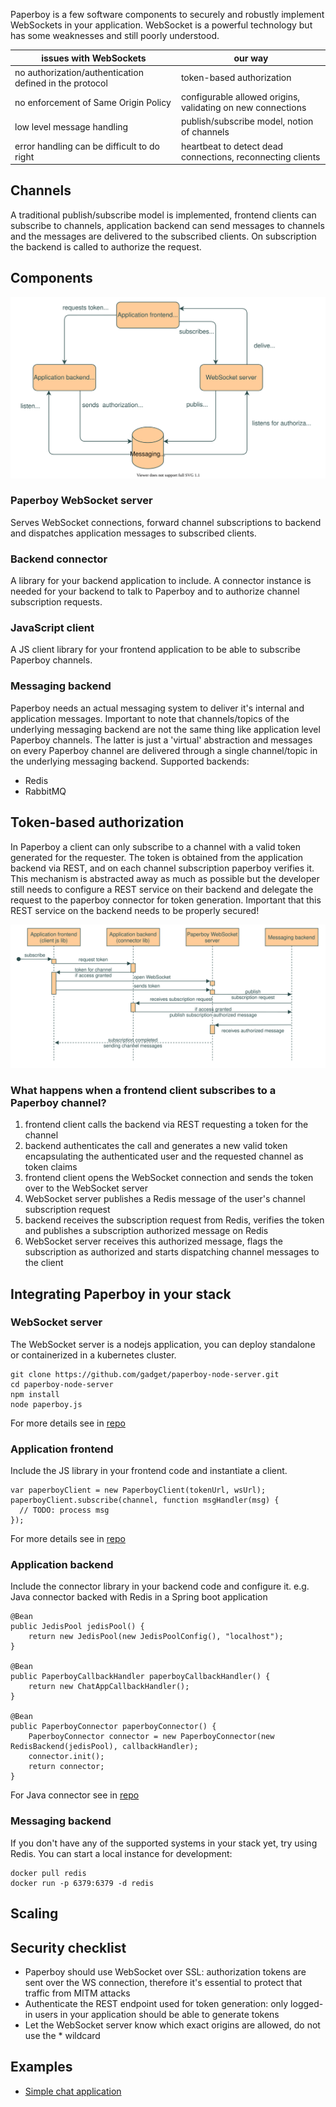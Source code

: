 Paperboy is a few software components to securely and robustly implement WebSockets in your application. WebSocket is a powerful technology but has some weaknesses and still poorly understood.

| issues with WebSockets                                  | our way                                                     |
|---------------------------------------------------------|-------------------------------------------------------------|
| no authorization/authentication defined in the protocol | token-based authorization                                   |
| no enforcement of Same Origin Policy                    | configurable allowed origins, validating on new connections |
| low level message handling                              | publish/subscribe model, notion of channels                 |
| error handling can be difficult to do right             | heartbeat to detect dead connections, reconnecting clients  |

## Channels
A traditional publish/subscribe model is implemented, frontend clients can subscribe to channels, application backend can send messages to channels and the messages are delivered to the subscribed clients. On subscription the backend is called to authorize the request.

## Components
![Architecture diagram](/paperboy.svg)

### Paperboy WebSocket server
Serves WebSocket connections, forward channel subscriptions to backend and dispatches application messages to subscribed clients.

### Backend connector
A library for your backend application to include. A connector instance is needed for your backend to talk to Paperboy and to authorize channel subscription requests.

### JavaScript client
A JS client library for your frontend application to be able to subscribe Paperboy channels.

### Messaging backend
Paperboy needs an actual messaging system to deliver it's internal and application messages. Important to note that channels/topics of the underlying messaging backend are not the same thing like application level Paperboy channels. The latter is just a 'virtual' abstraction and messages on every Paperboy channel are delivered through a single channel/topic in the underlying messaging backend.
Supported backends:
* Redis
* RabbitMQ

## Token-based authorization
In Paperboy a client can only subscribe to a channel with a valid token generated for the requester. The token is obtained from the application backend
via REST, and on each channel subscription paperboy verifies it. This mechanism is abstracted away as much as possible but the developer still needs to
configure a REST service on their backend and delegate the request to the paperboy connector for token generation. Important that this REST service on the backend needs to be properly secured!

![Subscription/authorization sequence diagram](/auth-seq.svg)

### What happens when a frontend client subscribes to a Paperboy channel?
1. frontend client calls the backend via REST requesting a token for the channel
2. backend authenticates the call and generates a new valid token encapsulating the authenticated user and the requested channel as token claims
3. frontend client opens the WebSocket connection and sends the token over to the WebSocket server
4. WebSocket server publishes a Redis message of the user's channel subscription request
5. backend receives the subscription request from Redis, verifies the token and publishes a subscription authorized message on Redis
6. WebSocket server receives this authorized message, flags the subscription as authorized and starts dispatching channel messages to the client

## Integrating Paperboy in your stack
### WebSocket server
The WebSocket server is a nodejs application, you can deploy standalone or containerized in a kubernetes cluster.
```
git clone https://github.com/gadget/paperboy-node-server.git
cd paperboy-node-server
npm install
node paperboy.js
```

For more details see in [repo](https://github.com/gadget/paperboy-node-server)

### Application frontend
Include the JS library in your frontend code and instantiate a client.
```
var paperboyClient = new PaperboyClient(tokenUrl, wsUrl);
paperboyClient.subscribe(channel, function msgHandler(msg) {
  // TODO: process msg
});
```

For more details see in [repo](https://github.com/gadget/paperboy-client)

### Application backend
Include the connector library in your backend code and configure it.
e.g. Java connector backed with Redis in a Spring boot application
```
@Bean
public JedisPool jedisPool() {
    return new JedisPool(new JedisPoolConfig(), "localhost");
}

@Bean
public PaperboyCallbackHandler paperboyCallbackHandler() {
    return new ChatAppCallbackHandler();
}

@Bean
public PaperboyConnector paperboyConnector() {
    PaperboyConnector connector = new PaperboyConnector(new RedisBackend(jedisPool), callbackHandler);
    connector.init();
    return connector;
}
```
For Java connector see in [repo](https://github.com/gadget/paperboy-connector-java)

### Messaging backend
If you don't have any of the supported systems in your stack yet, try using Redis. You can start a local instance for development:
```
docker pull redis
docker run -p 6379:6379 -d redis
```

## Scaling

## Security checklist
* Paperboy should use WebSocket over SSL: authorization tokens are sent over the WS connection, therefore it's essential to protect that traffic from MITM attacks
* Authenticate the REST endpoint used for token generation: only logged-in users in your application should be able to generate tokens
* Let the WebSocket server know which exact origins are allowed, do not use the * wildcard

## Examples
* [Simple chat application](https://github.com/gadget/paperboy-example-chat)
